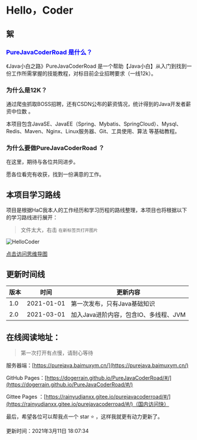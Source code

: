 # Hello，Coder

## 絮

### <font color=blue>PureJavaCoderRoad 是什么？</font>

《Java小白之路》PureJavaCoderRoad 是一个帮助【Java小白】从入门到找到一份工作所需掌握的技能教程，对标目前企业招聘要求（一线12k）。 

### 为什么是12K？

通过爬虫抓取BOSS招聘，还有CSDN公布的薪资情况，统计得到的Java开发者薪资中位数 。



本项目包含JavaSE、JavaEE（Spring、Mybatis、SpringCloud）、Mysql、Redis、Maven、Nginx、Linux服务器、Git、工具使用、算法 等基础教程。





### 为什么要做PureJavaCoderRoad ？



在这里，期待与各位共同进步。

愿各位看完有收获，找到一份满意的工作。



## 本项目学习路线 

项目是根据HaC我本人的工作经历和学习历程的路线整理，本项目也将根据以下的学习路线进行展开：

> 文件太大，右击 `在新标签页打开图片`

![HelloCoder](https://cdn.jsdelivr.net/gh/DogerRain/image@main/img/20210311-HelloCoder.png)

<a href = "https://cdn.jsdelivr.net/gh/DogerRain/image@main/img/20210311-HelloCoder.png" target="_blank">点击访问思维导图</a>

## 更新时间线

| 版本 | 时间       | 更新内容                              |
| ---- | ---------- | ------------------------------------- |
| 1.0  | 2021-01-01 | 第一次发布，只有Java基础知识          |
| 2.0  | 2021-03-01 | 加入Java进阶内容，包含IO、多线程、JVM |





## 在线阅读地址：

> 第一次打开有点慢，请耐心等待

服务器端：[https://purejava.baimuxym.cn/](https://purejava.baimuxym.cn/) 

GitHub Pages：[https://dogerrain.github.io/PureJavaCoderRoad/#/](https://dogerrain.github.io/PureJavaCoderRoad/#/)

Gittee Pages ：[https://rainyudianxx.gitee.io/purejavacoderroad/#/](https://rainyudianxx.gitee.io/purejavacoderroad/#/)（国内访问快）



最后，希望各位可以帮我点一个 star :star: ，这样我就更有动力更新了。  



更新时间：2021年3月11日 18:07:34